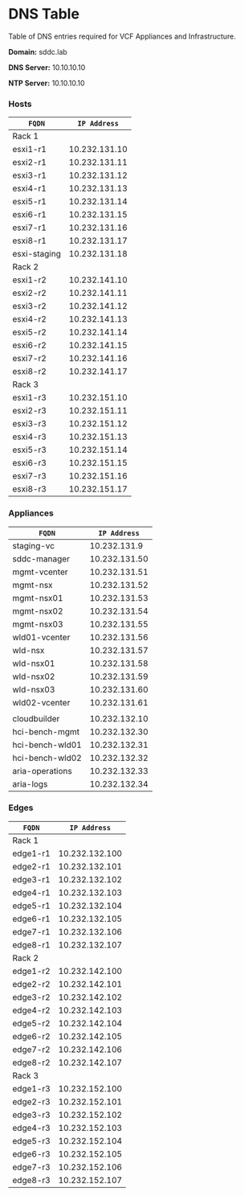 # DNS Table
Table of DNS entries required for VCF Appliances and Infrastructure.

**Domain:** sddc.lab

**DNS Server:** 10.10.10.10

**NTP Server:** 10.10.10.10

### Hosts
| <code style="Yellow">FQDN</code> | <code style="Yellow">IP Address</code> |
| -------------------------------- | -------------------------------------- |
| Rack 1                           |                                        |
| esxi1-r1                         | 10.232.131.10                          |
| esxi2-r1                         | 10.232.131.11                          |
| esxi3-r1                         | 10.232.131.12                          |
| esxi4-r1                         | 10.232.131.13                          |
| esxi5-r1                         | 10.232.131.14                          |
| esxi6-r1                         | 10.232.131.15                          |
| esxi7-r1                         | 10.232.131.16                          |
| esxi8-r1                         | 10.232.131.17                          |
| esxi-staging                     | 10.232.131.18                          |
| Rack 2                           |                                        |
| esxi1-r2                         | 10.232.141.10                          |
| esxi2-r2                         | 10.232.141.11                          |
| esxi3-r2                         | 10.232.141.12                          |
| esxi4-r2                         | 10.232.141.13                          |
| esxi5-r2                         | 10.232.141.14                          |
| esxi6-r2                         | 10.232.141.15                          |
| esxi7-r2                         | 10.232.141.16                          |
| esxi8-r2                         | 10.232.141.17                          |
| Rack 3                           |                                        |
| esxi1-r3                         | 10.232.151.10                          |
| esxi2-r3                         | 10.232.151.11                          |
| esxi3-r3                         | 10.232.151.12                          |
| esxi4-r3                         | 10.232.151.13                          |
| esxi5-r3                         | 10.232.151.14                          |
| esxi6-r3                         | 10.232.151.15                          |
| esxi7-r3                         | 10.232.151.16                          |
| esxi8-r3                         | 10.232.151.17                          |

### Appliances
| <code style="Yellow">FQDN</code> | <code style="Yellow">IP Address</code> |
| -------------------------------- | -------------------------------------- |
| staging-vc                       | 10.232.131.9                           |
| sddc-manager                     | 10.232.131.50                          |
| mgmt-vcenter                     | 10.232.131.51                          |
| mgmt-nsx                         | 10.232.131.52                          |
| mgmt-nsx01                       | 10.232.131.53                          |
| mgmt-nsx02                       | 10.232.131.54                          |
| mgmt-nsx03                       | 10.232.131.55                          |
| wld01-vcenter                    | 10.232.131.56                          |
| wld-nsx                          | 10.232.131.57                          |
| wld-nsx01                        | 10.232.131.58                          |
| wld-nsx02                        | 10.232.131.59                          |
| wld-nsx03                        | 10.232.131.60                          |
| wld02-vcenter                    | 10.232.131.61                          |
|                                  |                                        |
| cloudbuilder                     | 10.232.132.10                          |
| hci-bench-mgmt                   | 10.232.132.30                          |
| hci-bench-wld01                  | 10.232.132.31                          |
| hci-bench-wld02                  | 10.232.132.32                          |
| aria-operations                  | 10.232.132.33                          |
| aria-logs                        | 10.232.132.34                          |

### Edges
| <code style="Yellow">FQDN</code> | <code style="Yellow">IP Address</code> |
| -------------------------------- | -------------------------------------- |
| Rack 1                           |                                        |
| edge1-r1                         | 10.232.132.100                         |
| edge2-r1                         | 10.232.132.101                         |
| edge3-r1                         | 10.232.132.102                         |
| edge4-r1                         | 10.232.132.103                         |
| edge5-r1                         | 10.232.132.104                         |
| edge6-r1                         | 10.232.132.105                         |
| edge7-r1                         | 10.232.132.106                         |
| edge8-r1                         | 10.232.132.107                         |
| Rack 2                           |                                        |
| edge1-r2                         | 10.232.142.100                         |
| edge2-r2                         | 10.232.142.101                         |
| edge3-r2                         | 10.232.142.102                         |
| edge4-r2                         | 10.232.142.103                         |
| edge5-r2                         | 10.232.142.104                         |
| edge6-r2                         | 10.232.142.105                         |
| edge7-r2                         | 10.232.142.106                         |
| edge8-r2                         | 10.232.142.107                         |
| Rack 3                           |                                        |
| edge1-r3                         | 10.232.152.100                         |
| edge2-r3                         | 10.232.152.101                         |
| edge3-r3                         | 10.232.152.102                         |
| edge4-r3                         | 10.232.152.103                         |
| edge5-r3                         | 10.232.152.104                         |
| edge6-r3                         | 10.232.152.105                         |
| edge7-r3                         | 10.232.152.106                         |
| edge8-r3                         | 10.232.152.107                         |
